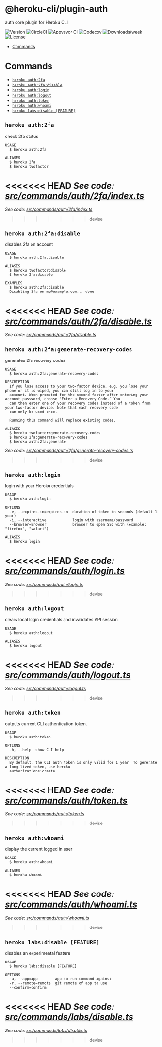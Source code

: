 @heroku-cli/plugin-auth
=======================

auth core plugin for Heroku CLI

[![Version](https://img.shields.io/npm/v/@heroku-cli/plugin-auth.svg)](https://npmjs.org/package/@heroku-cli/plugin-auth)
[![CircleCI](https://circleci.com/gh/heroku/heroku-cli-plugin-auth/tree/master.svg?style=shield)](https://circleci.com/gh/heroku/heroku-cli-plugin-auth/tree/master)
[![Appveyor CI](https://ci.appveyor.com/api/projects/status/github/heroku/heroku-cli-plugin-auth?branch=master&svg=true)](https://ci.appveyor.com/project/heroku/heroku-cli-plugin-auth/branch/master)
[![Codecov](https://codecov.io/gh/heroku/heroku-cli-plugin-auth/branch/master/graph/badge.svg)](https://codecov.io/gh/heroku/heroku-cli-plugin-auth)
[![Downloads/week](https://img.shields.io/npm/dw/@heroku-cli/plugin-auth.svg)](https://npmjs.org/package/@heroku-cli/plugin-auth)
[![License](https://img.shields.io/npm/l/@heroku-cli/plugin-auth.svg)](https://github.com/heroku/heroku-cli-plugin-auth/blob/master/package.json)

<!-- toc -->
* [Commands](#commands)
<!-- tocstop -->
# Commands
<!-- commands -->
* [`heroku auth:2fa`](#heroku-auth2fa)
* [`heroku auth:2fa:disable`](#heroku-auth2fadisable)
* [`heroku auth:login`](#heroku-authlogin)
* [`heroku auth:logout`](#heroku-authlogout)
* [`heroku auth:token`](#heroku-authtoken)
* [`heroku auth:whoami`](#heroku-authwhoami)
* [`heroku labs:disable [FEATURE]`](#heroku-labsdisable-feature)

## `heroku auth:2fa`

check 2fa status

```
USAGE
  $ heroku auth:2fa

ALIASES
  $ heroku 2fa
  $ heroku twofactor
```

<<<<<<< HEAD
_See code: [src/commands/auth/2fa/index.ts](https://github.com/heroku/cli/blob/v7.47.12/packages/auth/src/commands/auth/2fa/index.ts)_
=======
_See code: [src/commands/auth/2fa/index.ts](https://github.com/heroku/cli/blob/v7.47.10/packages/auth/src/commands/auth/2fa/index.ts)_
>>>>>>> devise

## `heroku auth:2fa:disable`

disables 2fa on account

```
USAGE
  $ heroku auth:2fa:disable

ALIASES
  $ heroku twofactor:disable
  $ heroku 2fa:disable

EXAMPLES
  $ heroku auth:2fa:disable
  Disabling 2fa on me@example.com... done
```

<<<<<<< HEAD
_See code: [src/commands/auth/2fa/disable.ts](https://github.com/heroku/cli/blob/v7.47.12/packages/auth/src/commands/auth/2fa/disable.ts)_
=======
_See code: [src/commands/auth/2fa/disable.ts](https://github.com/heroku/cli/blob/v7.47.10/packages/auth/src/commands/auth/2fa/disable.ts)_

## `heroku auth:2fa:generate-recovery-codes`

generates 2fa recovery codes

```
USAGE
  $ heroku auth:2fa:generate-recovery-codes

DESCRIPTION
  If you lose access to your two-factor device, e.g. you lose your phone or it is wiped, you can still log in to your 
  account. When prompted for the second factor after entering your account password, choose "Enter a Recovery Code.” You 
  can then enter one of your recovery codes instead of a token from your two-factor device. Note that each recovery code 
  can only be used once.

  Running this command will replace existing codes.

ALIASES
  $ heroku twofactor:generate-recovery-codes
  $ heroku 2fa:generate-recovery-codes
  $ heroku auth:2fa:generate
```

_See code: [src/commands/auth/2fa/generate-recovery-codes.ts](https://github.com/heroku/cli/blob/v7.47.10/packages/auth/src/commands/auth/2fa/generate-recovery-codes.ts)_
>>>>>>> devise

## `heroku auth:login`

login with your Heroku credentials

```
USAGE
  $ heroku auth:login

OPTIONS
  -e, --expires-in=expires-in  duration of token in seconds (default 1 year)
  -i, --interactive            login with username/password
  --browser=browser            browser to open SSO with (example: "firefox", "safari")

ALIASES
  $ heroku login
```

<<<<<<< HEAD
_See code: [src/commands/auth/login.ts](https://github.com/heroku/cli/blob/v7.47.12/packages/auth/src/commands/auth/login.ts)_
=======
_See code: [src/commands/auth/login.ts](https://github.com/heroku/cli/blob/v7.47.10/packages/auth/src/commands/auth/login.ts)_
>>>>>>> devise

## `heroku auth:logout`

clears local login credentials and invalidates API session

```
USAGE
  $ heroku auth:logout

ALIASES
  $ heroku logout
```

<<<<<<< HEAD
_See code: [src/commands/auth/logout.ts](https://github.com/heroku/cli/blob/v7.47.12/packages/auth/src/commands/auth/logout.ts)_
=======
_See code: [src/commands/auth/logout.ts](https://github.com/heroku/cli/blob/v7.47.10/packages/auth/src/commands/auth/logout.ts)_
>>>>>>> devise

## `heroku auth:token`

outputs current CLI authentication token.

```
USAGE
  $ heroku auth:token

OPTIONS
  -h, --help  show CLI help

DESCRIPTION
  By default, the CLI auth token is only valid for 1 year. To generate a long-lived token, use heroku 
  authorizations:create
```

<<<<<<< HEAD
_See code: [src/commands/auth/token.ts](https://github.com/heroku/cli/blob/v7.47.12/packages/auth/src/commands/auth/token.ts)_
=======
_See code: [src/commands/auth/token.ts](https://github.com/heroku/cli/blob/v7.47.10/packages/auth/src/commands/auth/token.ts)_
>>>>>>> devise

## `heroku auth:whoami`

display the current logged in user

```
USAGE
  $ heroku auth:whoami

ALIASES
  $ heroku whoami
```

<<<<<<< HEAD
_See code: [src/commands/auth/whoami.ts](https://github.com/heroku/cli/blob/v7.47.12/packages/auth/src/commands/auth/whoami.ts)_
=======
_See code: [src/commands/auth/whoami.ts](https://github.com/heroku/cli/blob/v7.47.10/packages/auth/src/commands/auth/whoami.ts)_
>>>>>>> devise

## `heroku labs:disable [FEATURE]`

disables an experimental feature

```
USAGE
  $ heroku labs:disable [FEATURE]

OPTIONS
  -a, --app=app        app to run command against
  -r, --remote=remote  git remote of app to use
  --confirm=confirm
```

<<<<<<< HEAD
_See code: [src/commands/labs/disable.ts](https://github.com/heroku/cli/blob/v7.47.12/packages/auth/src/commands/labs/disable.ts)_
=======
_See code: [src/commands/labs/disable.ts](https://github.com/heroku/cli/blob/v7.47.10/packages/auth/src/commands/labs/disable.ts)_
>>>>>>> devise
<!-- commandsstop -->
